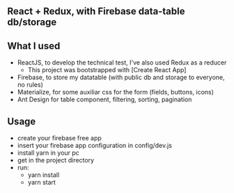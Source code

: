 ## React + Redux, with Firebase data-table db/storage

## What I used

* ReactJS, to develop the technical test, I've also used Redux as a reducer
  - This project was bootstrapped with [Create React App]
* Firebase, to store my datatable (with public db and storage to everyone, no rules)
* Materialize, for some auxiliar css for the form (fields, buttons, icons)
* Ant Design for table component, filtering, sorting, pagination

## Usage

* create your firebase free app
* insert your firebase app configuration in config/dev.js
* install yarn in your pc
* get in the project directory 
* run:
  - yarn install 
  - yarn start

